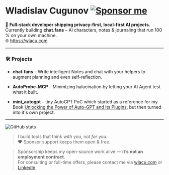 <h1 align="left">
  Wladislav Cugunov
  <a href="https://github.com/sponsors/Wladastic">
    <img src="https://img.shields.io/github/sponsors/Wladastic?label=Sponsor&logo=github&style=for-the-badge&color=ff69b4" alt="Sponsor me">
  </a>
</h1>

🚀 **Full-stack developer shipping privacy-first, local-first AI projects.**  
Currently building **chat.fans** – AI characters, notes & journaling that run 100 % on your own machine.  
🌐 <https://wlacu.com>

---

### 🛠️ Projects

- **chat.fans** – Write intelligent Notes and chat with your helpers to augment planning and even self-reflection.

- **AutoProbe-MCP** – Minimizing halucination by letting your AI Agent test what it built.

- **mini_autogpt** – tiny AutoGPT PoC which started as a reference for my Book [Unlocking the Power of Auto-GPT and Its Plugins](https://a.co/d/blNi4JO), but then turned into it's own project.
  
---

<p align="left">
  <img src="https://github-readme-stats.vercel.app/api?username=Wladastic&show_icons=true&theme=radical" alt="GitHub stats">
</p>

> I build tools that think *with* you, not *for* you.  
> ❤️ Sponsor support keeps them open & free.

> Sponsorship keeps my open-source work alive — **it’s not an employment contract**.  
> For consulting or full-time offers, please contact me via [wlacu.com](https://wlacu.com) or [LinkedIn](https://www.linkedin.com/in/dein-handle).
